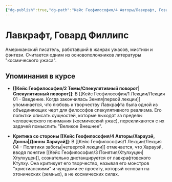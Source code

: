 ```yaml
---
{"dg-publish":true,"dg-path":"Кейс Геофилософия/4 Авторы/Лавкрафт, Говард","permalink":"/kejs-geofilosofiya/4-avtory/lavkraft-govard/","dgShowLocalGraph":true}
---
```


# Лавкрафт, Говард Филлипс

Американский писатель, работавший в жанрах ужасов, мистики и фэнтези. Считается одним из основоположников литературы "космического ужаса".

## Упоминания в курсе

- **[[Кейс Геофилософия/2 Темы/Спекулятивный поворот\|Спекулятивный поворот]]**: В [[Кейс Геофилософия/1 Лекции/Лекция 01 - Введение. Когда закончилась Земля\|первой лекции]] упоминается, что любовь к творчеству Лавкрафта была одной из объединяющих черт для философов спекулятивного реализма. Его попытки описать сущностей, которые выходят за пределы человеческого понимания (космический ужас), перекликаются с их задачей помыслить "Великое Внешнее".

- **Критика со стороны [[Кейс Геофилософия/4 Авторы/Харауэй, Донна\|Донны Харауэй]]**: В [[Кейс Геофилософия/1 Лекции/Лекция 04 - Политики заботы\|четвертой лекции]] отмечается, что Харауэй, вводя понятие [[Кейс Геофилософия/3 Понятия/Хтулхуцен\|Хтулхуцен]], сознательно дистанцируется от лавкрафтовского Ктулху. Она критикует его творчество, называя его монстров "христианскими" и чуждыми ее проекту, который основан на хтонических (земных), а не космических силах.